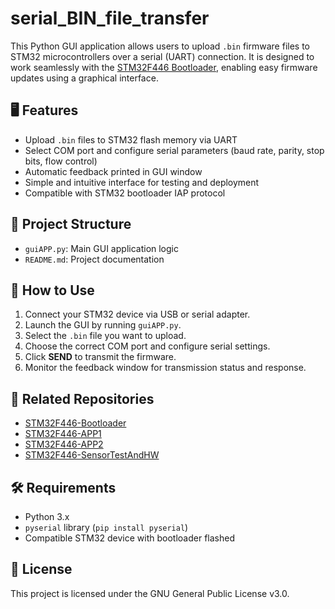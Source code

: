# serial_BIN_file_transfer

This Python GUI application allows users to upload `.bin` firmware files to STM32 microcontrollers over a serial (UART) connection. It is designed to work seamlessly with the [STM32F446 Bootloader](https://github.com/Vojtese/STM32F446-Bootloader), enabling easy firmware updates using a graphical interface.

## 🖥️ Features

- Upload `.bin` files to STM32 flash memory via UART
- Select COM port and configure serial parameters (baud rate, parity, stop bits, flow control)
- Automatic feedback printed in GUI window
- Simple and intuitive interface for testing and deployment
- Compatible with STM32 bootloader IAP protocol

## 📁 Project Structure

- `guiAPP.py`: Main GUI application logic
- `README.md`: Project documentation

## 🧪 How to Use

1. Connect your STM32 device via USB or serial adapter.
2. Launch the GUI by running `guiAPP.py`.
3. Select the `.bin` file you want to upload.
4. Choose the correct COM port and configure serial settings.
5. Click **SEND** to transmit the firmware.
6. Monitor the feedback window for transmission status and response.

## 🔗 Related Repositories

- [STM32F446-Bootloader](https://github.com/Vojtese/STM32F446-Bootloader)
- [STM32F446-APP1](https://github.com/Vojtese/STM32F446-APP1)
- [STM32F446-APP2](https://github.com/Vojtese/STM32F446-APP2)
- [STM32F446-SensorTestAndHW](https://github.com/Vojtese/STM32F446-SensorTestAndHW)

## 🛠️ Requirements

- Python 3.x
- `pyserial` library (`pip install pyserial`)
- Compatible STM32 device with bootloader flashed

## 📜 License

This project is licensed under the GNU General Public License v3.0.

